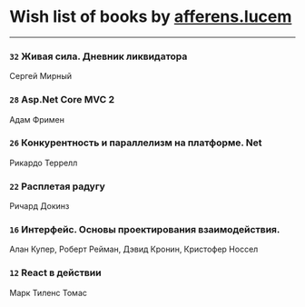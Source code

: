 # Wish list of books by [afferens.lucem](http://vk.com/id196071655)
---

### `32` Живая сила. Дневник ликвидатора
Сергей Мирный

### `28` Asp.Net Core MVC 2
Адам Фримен

### `26` Конкурентность и параллелизм на платформе. Net
Рикардо Террелл

### `22` Расплетая радугу
Ричард Докинз

### `16` Интерфейс. Основы проектирования взаимодействия.
Алан Купер, Роберт Рейман, Дэвид Кронин, Кристофер Носсел

### `12` React в действии
Марк Тиленс Томас

